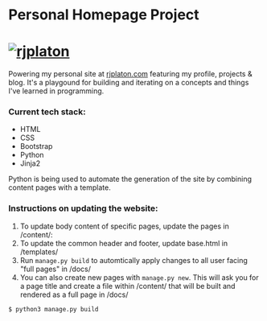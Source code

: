 # Personal Homepage Project
# [![rjplaton](http://rjplaton.com/img/core-img/logo.png)](http://rjplaton.com)
Powering my personal site at [rjplaton.com](http://rjplaton.com) featuring my profile, projects & blog. It's a playgound for building and iterating on a concepts and things I've learned in programming.


### Current tech stack:
- HTML
- CSS
- Bootstrap
- Python
- Jinja2

Python is being used to automate the generation of the site by combining content pages with a template.

### Instructions on updating the website:
1. To update body content of specific pages, update the pages in /content/: 
2. To update the common header and footer, update base.html in /templates/
3. Run `manage.py build` to automtically apply changes to all user facing "full pages" in /docs/
4. You can also create new pages with `manage.py new`. This will ask you for a page title and create a file within /content/ that will be built and rendered as a full page in /docs/

```sh
$ python3 manage.py build
```
